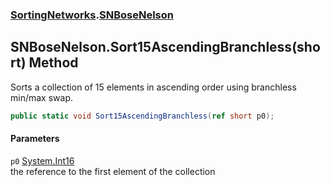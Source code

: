 ### [SortingNetworks](./SortingNetworks.md 'SortingNetworks').[SNBoseNelson](./SortingNetworks-SNBoseNelson.md 'SortingNetworks.SNBoseNelson')
## SNBoseNelson.Sort15AscendingBranchless(short) Method
Sorts a collection of 15 elements in ascending order using branchless min/max swap.  
```csharp
public static void Sort15AscendingBranchless(ref short p0);
```
#### Parameters
<a name='SortingNetworks-SNBoseNelson-Sort15AscendingBranchless(short)-p0'></a>
`p0` [System.Int16](https://docs.microsoft.com/en-us/dotnet/api/System.Int16 'System.Int16')  
the reference to the first element of the collection  
  
